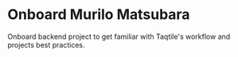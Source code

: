 # Onboard Murilo Matsubara

Onboard backend project to get familiar with Taqtile's workflow and projects best practices.